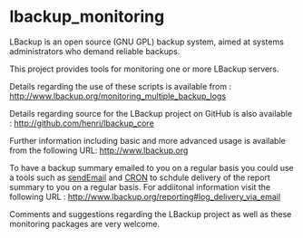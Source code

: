 # lbackup_monitoring #

LBackup is an open source (GNU GPL) backup system, aimed at systems administrators who demand reliable backups. 

This project provides tools for monitoring one or more LBackup servers.

Details regarding the use of these scripts is available from : <http://www.lbackup.org/monitoring_multiple_backup_logs>
 
Details regarding source for the LBackup project on GitHub is also available :
 <http://github.com/henri/lbackup_core>

Further information including basic and more advanced usage is available from the following URL: 
<http://www.lbackup.org>

To have a backup summary emailed to you on a regular basis you could use a tools such as [sendEmail][1] and [CRON][2]  to schdule delivery of the report summary to you on a regular basis. For addiitonal information visit the following URL : 
<http://www.lbackup.org/reporting#log_delivery_via_email>

Comments and suggestions regarding the LBackup project as well as these monitoring packages are very welcome.

   [1]: http://caspian.dotconf.net/menu/Software/SendEmail/
   [2]: http://en.wikipedia.org/wiki/Cron